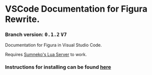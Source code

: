 # VSCode Documentation for Figura Rewrite.
### Branch version: <kbd>**0.1.2**</kbd> <kbd>**V7**</kbd>

Documentation for Figura in Visual Studio Code.

Requires [Sumneko's Lua Server](https://marketplace.visualstudio.com/items?itemName=sumneko.lua) to work.

### Instructions for installing can be found [here](../../wiki)
